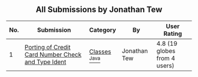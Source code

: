 ﻿<div align="center">

## All Submissions by Jonathan Tew

</div>

No.  | Submission | Category | By   | User Rating
---- | ---------- | -------- | ---- | -----------
1 | [Porting of Credit Card Number Check and Type Ident<br />](https://github.com/Planet-Source-Code/jonathan-tew-porting-of-credit-card-number-check-and-type-ident__2-263) | [Classes<br /><sup>Java</sup>](../ByCategory/classes__2-83.md) | Jonathan Tew | 4.8 (19 globes from 4 users)
